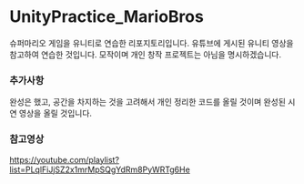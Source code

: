 # UnityPractice_MarioBros

슈퍼마리오 게임을 유니티로 연습한 리포지토리입니다.
유튜브에 게시된 유니티 영상을 참고하여 연습한 것입니다.
모작이며 개인 창작 프로젝트는 아님을 명시하겠습니다.

### 추가사항
완성은 했고, 공간을 차지하는 것을 고려해서 개인 정리한 코드를 올릴 것이며
완성된 시연 영상을 올릴 것입니다.

### 참고영상
https://youtube.com/playlist?list=PLqlFiJjSZ2x1mrMpSQgYdRm8PyWRTg6He
